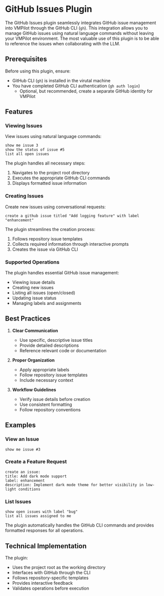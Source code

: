 # GitHub Issues Plugin

The GitHub Issues plugin seamlessly integrates GitHub issue management into VMPilot through the GitHub CLI (`gh`). This integration allows you to manage GitHub issues using natural language commands without leaving your VMPilot environment.
The most valuable use of this plugin is to be able to reference the issues when collaborating with the LLM.

## Prerequisites

Before using this plugin, ensure:
- GitHub CLI (`gh`) is installed in the virutal machine
- You have completed GitHub CLI authentication (`gh auth login`)
  - Optional, but recommended, create a separate GitHub identity for VMPilot

## Features

### Viewing Issues

View issues using natural language commands:
```
show me issue 3
show the status of issue #5
list all open issues
```

The plugin handles all necessary steps:
1. Navigates to the project root directory
2. Executes the appropriate GitHub CLI commands
3. Displays formatted issue information

### Creating Issues

Create new issues using conversational requests:
```
create a github issue titled "Add logging feature" with label "enhancement"
```

The plugin streamlines the creation process:
1. Follows repository issue templates
2. Collects required information through interactive prompts
3. Creates the issue via GitHub CLI

### Supported Operations

The plugin handles essential GitHub issue management:
- Viewing issue details
- Creating new issues
- Listing all issues (open/closed)
- Updating issue status
- Managing labels and assignments

## Best Practices

1. **Clear Communication**
   - Use specific, descriptive issue titles
   - Provide detailed descriptions
   - Reference relevant code or documentation

2. **Proper Organization**
   - Apply appropriate labels
   - Follow repository issue templates
   - Include necessary context

3. **Workflow Guidelines**
   - Verify issue details before creation
   - Use consistent formatting
   - Follow repository conventions

## Examples

### View an Issue
```
show me issue #3
```

### Create a Feature Request
```
create an issue:
title: Add dark mode support
label: enhancement
description: Implement dark mode theme for better visibility in low-light conditions
```

### List Issues
```
show open issues with label "bug"
list all issues assigned to me
```

The plugin automatically handles the GitHub CLI commands and provides formatted responses for all operations.

## Technical Implementation

The plugin:
- Uses the project root as the working directory
- Interfaces with GitHub through the CLI
- Follows repository-specific templates
- Provides interactive feedback
- Validates operations before execution

